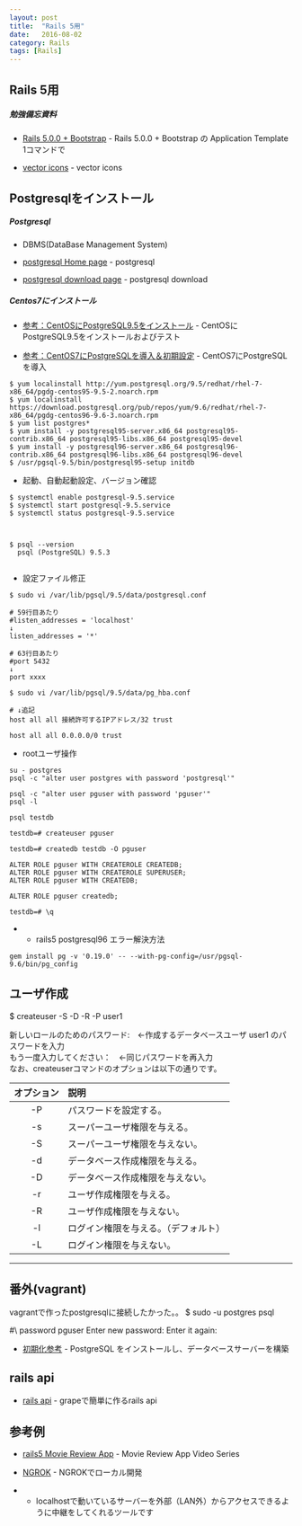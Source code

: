 ```yaml
---
layout: post
title:  "Rails 5用"
date:   2016-08-02
category: Rails
tags: [Rails]
---
```


## Rails 5用

##### 勉強備忘資料

- [Rails 5.0.0 + Bootstrap](http://morizyun.github.io/blog/rails5-application-templates/) - Rails 5.0.0 + Bootstrap の Application Template 1コマンドで

- [vector icons](http://fontawesome.io/) - vector icons

## Postgresqlをインストール

##### Postgresql     

- DBMS(DataBase Management System)

- [postgresql Home page](https://www.postgresql.org/) - postgresql

- [postgresql download page](https://www.postgresql.org/download/linux/redhat/) - postgresql download

##### Centos7にインストール

- [参考：CentOSにPostgreSQL9.5をインストール](http://qiita.com/SOJO/items/a1d97887d24c3e44596f) - CentOSにPostgreSQL9.5をインストールおよびテスト

- [参考：CentOS7にPostgreSQLを導入＆初期設定](http://vdeep.net/centos7-postgres) - CentOS7にPostgreSQLを導入


~~~
$ yum localinstall http://yum.postgresql.org/9.5/redhat/rhel-7-x86_64/pgdg-centos95-9.5-2.noarch.rpm
$ yum localinstall https://download.postgresql.org/pub/repos/yum/9.6/redhat/rhel-7-x86_64/pgdg-centos96-9.6-3.noarch.rpm
$ yum list postgres*
$ yum install -y postgresql95-server.x86_64 postgresql95-contrib.x86_64 postgresql95-libs.x86_64 postgresql95-devel
$ yum install -y postgresql96-server.x86_64 postgresql96-contrib.x86_64 postgresql96-libs.x86_64 postgresql96-devel
$ /usr/pgsql-9.5/bin/postgresql95-setup initdb

~~~ 

- 起動、自動起動設定、バージョン確認

~~~ 
$ systemctl enable postgresql-9.5.service
$ systemctl start postgresql-9.5.service 
$ systemctl status postgresql-9.5.service



$ psql --version
  psql (PostgreSQL) 9.5.3
  
~~~

- 設定ファイル修正

~~~
$ sudo vi /var/lib/pgsql/9.5/data/postgresql.conf   

# 59行目あたり
#listen_addresses = 'localhost'
↓
listen_addresses = '*'

# 63行目あたり
#port 5432
↓
port xxxx

$ sudo vi /var/lib/pgsql/9.5/data/pg_hba.conf    

# ↓追記
host all all 接続許可するIPアドレス/32 trust

host all all 0.0.0.0/0 trust

~~~

- rootユーザ操作

~~~
su - postgres 
psql -c "alter user postgres with password 'postgresql'"

psql -c "alter user pguser with password 'pguser'" 
psql -l    

psql testdb

testdb=# createuser pguser

testdb=# createdb testdb -O pguser

ALTER ROLE pguser WITH CREATEROLE CREATEDB;
ALTER ROLE pguser WITH CREATEROLE SUPERUSER;
ALTER ROLE pguser WITH CREATEDB;

ALTER ROLE pguser createdb;

testdb=# \q

~~~

- * rails5 postgresql96 エラー解決方法

~~~   
gem install pg -v '0.19.0' -- --with-pg-config=/usr/pgsql-9.6/bin/pg_config    

~~~

## ユーザ作成


$ createuser -S -D -R -P user1


新しいロールのためのパスワード:　←作成するデータベースユーザ user1 のパスワードを入力 <br>
もう一度入力してください：　←同じパスワードを再入力 <br>
なお、createuserコマンドのオプションは以下の通りです。<br>

| オプション  |  説明                               |
|:-----------:|:------------------------------------|
| -P          | パスワードを設定する。              |
| -s          |スーパーユーザ権限を与える。         |
| -S          |スーパーユーザ権限を与えない。       |
| -d          |データベース作成権限を与える。       |
| -D          |データベース作成権限を与えない。     |
| -r          |ユーザ作成権限を与える。             |
| -R          |ユーザ作成権限を与えない。           |
| -l          |ログイン権限を与える。（デフォルト） |
| -L          |ログイン権限を与えない。             |

---

## 番外(vagrant)

vagrantで作ったpostgresqlに接続したかった。。
$ sudo -u postgres psql

#\ password pguser 
Enter new password:
Enter it again:

- [初期化参考](https://www.server-world.info/query?os=CentOS_7&p=postgresql) - PostgreSQL をインストールし、データベースサーバーを構築


## rails api

- [rails api](http://qiita.com/magaya0403/items/f9cd1340960ab997cf63) - grapeで簡単に作るrails api  

## 参考例

- [rails5 Movie Review App](https://rubyplus.com/articles/3981-Integrating-Twitter-Bootstrap-4-with-Rails-5) - Movie Review App Video Series  


- [NGROK](https://chronogram.me/secure-headers/) - NGROKでローカル開発 

- * localhostで動いているサーバーを外部（LAN外）からアクセスできるように中継をしてくれるツールです

